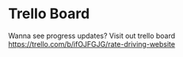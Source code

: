 # Trello Board
Wanna see progress updates? Visit out trello board
https://trello.com/b/ifOJFGJG/rate-driving-website